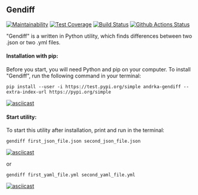 ## Gendiff

[![Maintainability](https://api.codeclimate.com/v1/badges/e72cf6c566954f9d6477/maintainability)](https://codeclimate.com/github/Andrka/python-project-lvl2/maintainability) [![Test Coverage](https://api.codeclimate.com/v1/badges/e72cf6c566954f9d6477/test_coverage)](https://codeclimate.com/github/Andrka/python-project-lvl2/test_coverage) [![Build Status](https://travis-ci.org/Andrka/python-project-lvl2.svg?branch=master)](https://travis-ci.org/Andrka/python-project-lvl2) [![Github Actions Status](https://github.com/Andrka/python-project-lvl2/workflows/Python%20CI/badge.svg)](https://github.com/Andrka/python-project-lvl2/actions)

"Gendiff" is a written in Python utility, which finds differences between two .json or two .yml files.

#### Installation with pip:

Before you start, you will need Python and pip on your computer. To install "Gendiff", run the following command in your terminal:

`pip install --user -i https://test.pypi.org/simple andrka-gendiff --extra-index-url https://pypi.org/simple`

[![asciicast](https://asciinema.org/a/5zVEQ0HD8wJ2Gh2oJBghZ2Yzz.svg)](https://asciinema.org/a/5zVEQ0HD8wJ2Gh2oJBghZ2Yzz)

#### Start utility:

To start this utility after installation, print and run in the terminal:

`gendiff first_json_file.json second_json_file.json`

[![asciicast](https://asciinema.org/a/u3JvS82zTSWRtC5DEnyjnD9ai.svg)](https://asciinema.org/a/u3JvS82zTSWRtC5DEnyjnD9ai)

or

`gendiff first_yaml_file.yml second_yaml_file.yml`

[![asciicast](https://asciinema.org/a/dftuzIBseoRNiT1svBRICO0UH.svg)](https://asciinema.org/a/dftuzIBseoRNiT1svBRICO0UH)

